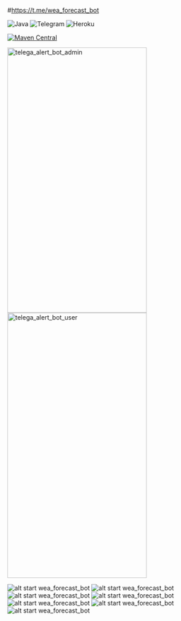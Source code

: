 #https://t.me/wea_forecast_bot

![Java](https://img.shields.io/badge/java-%23ED8B00.svg?style=for-the-badge&logo=java&logoColor=white) ![Telegram](https://img.shields.io/badge/Telegram-2CA5E0?style=for-the-badge&logo=telegram&logoColor=white) ![Heroku](https://img.shields.io/badge/Heroku-430098?style=for-the-badge&logo=heroku&logoColor=white)

[![Maven Central](https://maven-badges.herokuapp.com/maven-central/cz.jirutka.rsql/rsql-parser/badge.svg)](https://maven-badges.herokuapp.com/maven-central/cz.jirutka.rsql/rsql-parser)


<p align=”center”>
  <img width="315" height="600" src="https://user-images.githubusercontent.com/62649514/162917476-d6c24ee3-308e-4734-bbf7-09e8752bacdf.jpg" alt="telega_alert_bot_admin">
  <img width="315" height="600" src="https://user-images.githubusercontent.com/62649514/162917505-ed438d48-06f0-4b3b-a435-4a0832d9db0b.jpg" alt="telega_alert_bot_user">
</p>


![alt start wea_forecast_bot](screenshots/1.jpg)
![alt start wea_forecast_bot](screenshots/2.jpg)
![alt start wea_forecast_bot](screenshots/3.jpg)
![alt start wea_forecast_bot](screenshots/4.jpg)
![alt start wea_forecast_bot](screenshots/5.jpg)
![alt start wea_forecast_bot](screenshots/6.jpg)
![alt start wea_forecast_bot](screenshots/7.jpg)


